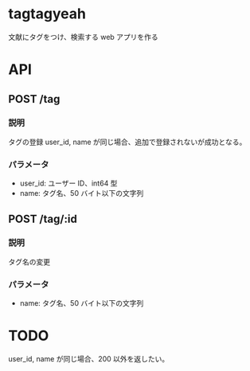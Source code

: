 # tagtagyeah
文献にタグをつけ、検索する web アプリを作る

# API

## POST /tag
### 説明
タグの登録
user_id, name が同じ場合、追加で登録されないが成功となる。

### パラメータ
- user_id: ユーザー ID、int64 型
- name: タグ名、50 バイト以下の文字列

## POST /tag/:id
### 説明
タグ名の変更

### パラメータ
- name: タグ名、50 バイト以下の文字列

# TODO
user_id, name が同じ場合、200 以外を返したい。


